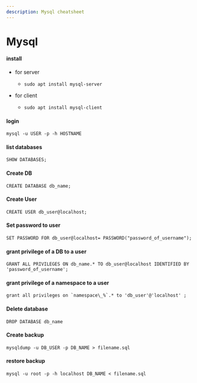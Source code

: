 ```yaml
---
description: Mysql cheatsheet
---
```


# Mysql

#### install

* for server

  * `sudo apt install mysql-server`

* for client
  * `sudo apt install mysql-client`



#### login

`mysql -u USER -p -h HOSTNAME`

#### list databases

`SHOW DATABASES;`

#### Create DB

`CREATE DATABASE db_name;`

#### Create User

`CREATE USER db_user@localhost;`

#### Set password to user

`SET PASSWORD FOR db_user@localhost= PASSWORD("password_of_username");`

#### grant privilege of a DB to a user

`GRANT ALL PRIVILEGES ON db_name.* TO db_user@localhost IDENTIFIED BY 'password_of_username';`

#### grant privilege of a namespace to a user

``grant all privileges on `namespace\_%`.* to 'db_user'@'localhost' ;``

#### Delete database

`DROP DATABASE db_name`

#### Create backup

`mysqldump -u DB_USER -p DB_NAME > filename.sql`

#### restore backup

`mysql -u root -p -h localhost DB_NAME < filename.sql`










